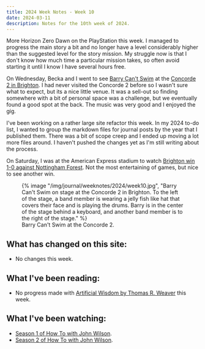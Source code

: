 ```yaml
---
title: 2024 Week Notes - Week 10
date: 2024-03-11
description: Notes for the 10th week of 2024.
---
```


More Horizon Zero Dawn on the PlayStation this week. I managed to progress the main story a bit and no longer have a level considerably higher than the suggested level for the story mission. My struggle now is that I don't know how much time a particular mission takes, so often avoid starting it until I know I have several hours free.

On Wednesday, Becka and I went to see [Barry Can't Swim](https://barrycantswim.com/) at the [Concorde 2 in Brighton](https://www.concorde2.co.uk/). I had never visited the Concorde 2 before so I wasn't sure what to expect, but its a nice little venue. It was a sell-out so finding somewhere with a bit of personal space was a challenge, but we eventually found a good spot at the back. The music was very good and I enjoyed the gig.

I've been working on a rather large site refactor this week. In my 2024 to-do list, I wanted to group the markdown files for journal posts by the year that I published them. There was a bit of scope creep and I ended up moving a lot more files around. I haven't pushed the changes yet as I'm still writing about the process.

On Saturday, I was at the American Express stadium to watch [Brighton win 1-0 against Nottingham Forest](https://www.brightonandhovealbion.com/news/3929339/forest-felled-as-albion-return-to-winning-ways). Not the most entertaining of games, but nice to see another win.

<figure>
   {% image "/img/journal/weeknotes/2024/week10.jpg", "Barry Can't Swim on stage at the Concorde 2 in Brighton. To the left of the stage, a band member is wearing a jelly fish like hat that covers their face and is playing the drums. Barry is in the center of the stage behind a keyboard, and another band member is to the right of the stage." %}
  <figcaption>Barry Can't Swim at the Concorde 2.</figcaption>
</figure>


## What has changed on this site:

- No changes this week.

## What I've been reading:

- No progress made with [Artificial Wisdom by Thomas R. Weaver](/reading/#now) this week.

## What I've been watching:

- [Season 1 of How To with John Wilson](https://www.themoviedb.org/tv/110971-how-to-with-john-wilson/season/1).
- [Season 2 of How To with John Wilson](https://www.themoviedb.org/tv/110971-how-to-with-john-wilson/season/2).
